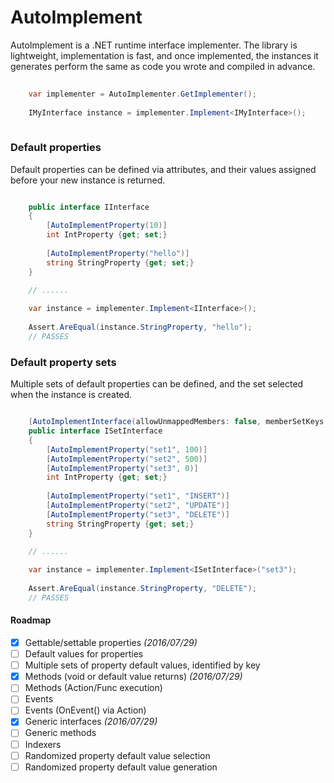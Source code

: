 # AutoImplement

AutoImplement is a .NET runtime interface implementer.  The library is lightweight, implementation is fast,
and once implemented, the instances it generates perform the same as code you wrote and compiled in advance.

```csharp
	
    var implementer = AutoImplementer.GetImplementer();
	
	IMyInterface instance = implementer.Implement<IMyInterface>();
	
```


### Default properties

Default properties can be defined via attributes, and their values assigned before your new instance is returned.

```csharp

	public interface IInterface
	{
		[AutoImplementProperty(10)]
		int IntProperty {get; set;}
				
		[AutoImplementProperty("hello")]
		string StringProperty {get; set;}
	}

	// ......
	
	var instance = implementer.Implement<IInterface>();
	
	Assert.AreEqual(instance.StringProperty, "hello");
	// PASSES
```

### Default property sets

Multiple sets of default properties can be defined, and the set selected when the instance is created.

```csharp

	[AutoImplementInterface(allowUnmappedMembers: false, memberSetKeys: "set1", "set2", "set3")]
	public interface ISetInterface
	{
		[AutoImplementProperty("set1", 100)]
		[AutoImplementProperty("set2", 500)]
		[AutoImplementProperty("set3", 0)]
		int IntProperty {get; set;}
				
		[AutoImplementProperty("set1", "INSERT")]
		[AutoImplementProperty("set2", "UPDATE")]
		[AutoImplementProperty("set3", "DELETE")]
		string StringProperty {get; set;}
	}

	// ......
	
	var instance = implementer.Implement<ISetInterface>("set3");
	
	Assert.AreEqual(instance.StringProperty, "DELETE");
	// PASSES
```


#### Roadmap
- [x] Gettable/settable properties *(2016/07/29)*
- [ ] Default values for properties
- [ ] Multiple sets of property default values, identified by key
- [x] Methods (void or default value returns) *(2016/07/29)*
- [ ] Methods (Action/Func execution)
- [ ] Events
- [ ] Events (OnEvent() via Action)
- [x] Generic interfaces *(2016/07/29)*
- [ ] Generic methods
- [ ] Indexers
- [ ] Randomized property default value selection
- [ ] Randomized property default value generation
